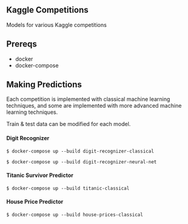 Kaggle Competitions
-------------------
Models for various Kaggle competitions

## Prereqs
  - docker
  - docker-compose
  
## Making Predictions

Each competition is implemented with classical machine learning techniques, and some are implemented with more advanced machine learning techniques.

Train & test data can be modified for each model.


#### Digit Recognizer

```
$ docker-compose up --build digit-recognizer-classical
```

```
$ docker-compose up --build digit-recognizer-neural-net
```

#### Titanic Survivor Predictor

```
$ docker-compose up --build titanic-classical
```

#### House Price Predictor

```
$ docker-compose up --build house-prices-classical
```